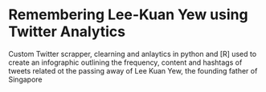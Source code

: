 # Remembering Lee-Kuan Yew using Twitter Analytics
Custom Twitter scrapper, clearning and anlaytics in python and [R] used to create an infographic outlining the frequency, content and hashtags of tweets related ot the passing away of Lee Kuan Yew, the founding father of Singapore